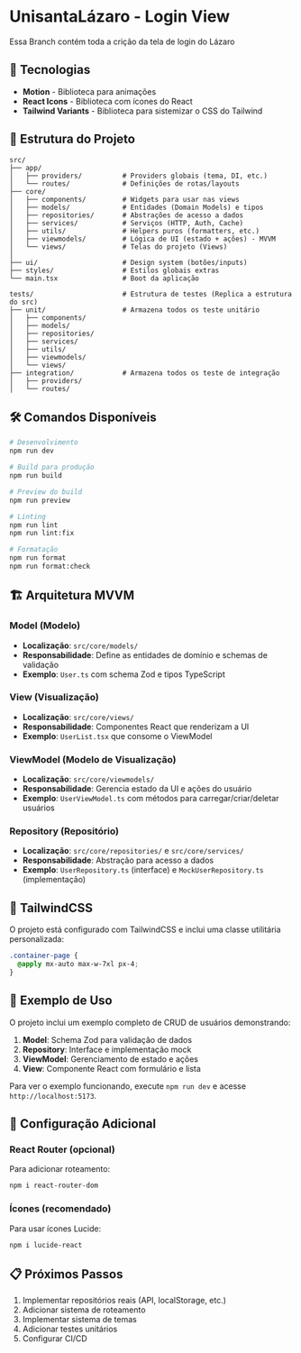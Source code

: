 # UnisantaLázaro - Login View

Essa Branch contém toda a crição da tela de login do Lázaro

## 🚀 Tecnologias

- **Motion** - Biblioteca para animações
- **React Icons** - Biblioteca com ícones do React
- **Tailwind Variants** - Biblioteca para sistemizar o CSS do Tailwind

## 📁 Estrutura do Projeto

```
src/
├── app/
│   ├── providers/          # Providers globais (tema, DI, etc.)
│   └── routes/             # Definições de rotas/layouts
├── core/
│   ├── components/         # Widgets para usar nas views
│   ├── models/             # Entidades (Domain Models) e tipos
│   ├── repositories/       # Abstrações de acesso a dados
│   ├── services/           # Serviços (HTTP, Auth, Cache)
│   ├── utils/              # Helpers puros (formatters, etc.)
│   ├── viewmodels/         # Lógica de UI (estado + ações) - MVVM
│   └── views/              # Telas do projeto (Views)
│
├── ui/                     # Design system (botões/inputs)
├── styles/                 # Estilos globais extras
└── main.tsx                # Boot da aplicação

tests/                      # Estrutura de testes (Replica a estrutura do src)
├── unit/                   # Armazena todos os teste unitário
│   ├── components/
│   ├── models/
│   ├── repositories/
│   ├── services/
│   ├── utils/
│   ├── viewmodels/
│   └── views/
├── integration/            # Armazena todos os teste de integração
│   ├── providers/
│   └── routes/
```

## 🛠️ Comandos Disponíveis

```bash
# Desenvolvimento
npm run dev

# Build para produção
npm run build

# Preview do build
npm run preview

# Linting
npm run lint
npm run lint:fix

# Formatação
npm run format
npm run format:check
```

## 🏗️ Arquitetura MVVM

### Model (Modelo)

- **Localização**: `src/core/models/`
- **Responsabilidade**: Define as entidades de domínio e schemas de validação
- **Exemplo**: `User.ts` com schema Zod e tipos TypeScript

### View (Visualização)

- **Localização**: `src/core/views/`
- **Responsabilidade**: Componentes React que renderizam a UI
- **Exemplo**: `UserList.tsx` que consome o ViewModel

### ViewModel (Modelo de Visualização)

- **Localização**: `src/core/viewmodels/`
- **Responsabilidade**: Gerencia estado da UI e ações do usuário
- **Exemplo**: `UserViewModel.ts` com métodos para carregar/criar/deletar usuários

### Repository (Repositório)

- **Localização**: `src/core/repositories/` e `src/core/services/`
- **Responsabilidade**: Abstração para acesso a dados
- **Exemplo**: `UserRepository.ts` (interface) e `MockUserRepository.ts` (implementação)

## 🎨 TailwindCSS

O projeto está configurado com TailwindCSS e inclui uma classe utilitária personalizada:

```css
.container-page {
  @apply mx-auto max-w-7xl px-4;
}
```

## 📝 Exemplo de Uso

O projeto inclui um exemplo completo de CRUD de usuários demonstrando:

1. **Model**: Schema Zod para validação de dados
2. **Repository**: Interface e implementação mock
3. **ViewModel**: Gerenciamento de estado e ações
4. **View**: Componente React com formulário e lista

Para ver o exemplo funcionando, execute `npm run dev` e acesse `http://localhost:5173`.

## 🔧 Configuração Adicional

### React Router (opcional)

Para adicionar roteamento:

```bash
npm i react-router-dom
```

### Ícones (recomendado)

Para usar ícones Lucide:

```bash
npm i lucide-react
```

## 📋 Próximos Passos

1. Implementar repositórios reais (API, localStorage, etc.)
2. Adicionar sistema de roteamento
3. Implementar sistema de temas
4. Adicionar testes unitários
5. Configurar CI/CD
